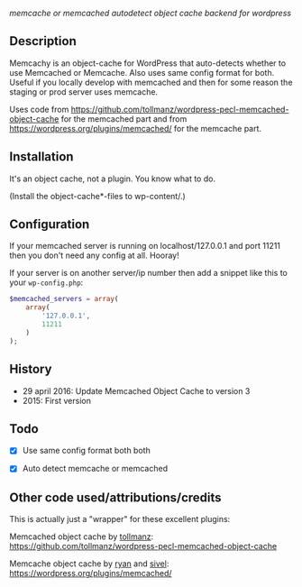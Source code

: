 

*memcache or memcached autodetect object cache backend for wordpress*

## Description

Memcachy is an object-cache for WordPress that auto-detects whether to use Memcached or Memcache.
Also uses same config format for both. Useful if you locally develop with memcached and then for some reason the staging or prod server uses memcache.

Uses code from https://github.com/tollmanz/wordpress-pecl-memcached-object-cache for the memcached part and from https://wordpress.org/plugins/memcached/ for the memcache part.

## Installation

It's an object cache, not a plugin. You know what to do.

(Install the object-cache*-files to wp-content/.)

## Configuration

If your memcached server is running on localhost/127.0.0.1 and port 11211 then you don't need any config at all. Hooray!

If your server is on another server/ip number then add a snippet like this to your `wp-config.php`:

```php
$memcached_servers = array(
    array(
        '127.0.0.1',
        11211
    )
);
```

## History

- 29 april 2016: Update Memcached Object Cache to version 3
- 2015: First version


## Todo

- [x] Use same config format both both
- [x] Auto detect memcache or memcached


## Other code used/attributions/credits

This is actually just a "wrapper" for these excellent plugins:

Memcached object cache by [tollmanz](https://profiles.wordpress.org/tollmanz):
https://github.com/tollmanz/wordpress-pecl-memcached-object-cache

Memcache object cache by [ryan](https://profiles.wordpress.org/ryan/) and [sivel](https://profiles.wordpress.org/sivel/):
https://wordpress.org/plugins/memcached/

